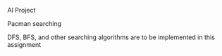 AI Project

Pacman searching

DFS, BFS, and other searching algorithms are to be implemented in this assignment
